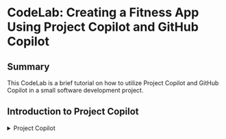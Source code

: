 # CodeLab: Creating a Fitness App Using Project Copilot and GitHub Copilot
## Summary
This CodeLab is a brief tutorial on how to utilize Project Copilot and GitHub Copilot in a small software development project.

## Introduction to Project Copilot

<details>
  <summary>Project Copilot</summary><details>
  <img src="project-copilot.png" name="Project-Copilot">
  <img src="image-url" name="image-name">
  <img src="image-url" name="image-name">
</details>

## CodeLab

The CodeLab provides an initial version of the project as a starting point. This version was exclusively created by a human, with the constraint of completing the project epics, user stories, sub-tasks, code, and peer reviews in a maximum of 10 hours.
The goal of the CodeLab is to gradually recreate the same project with the assistance of Project Copilot and GitHub Copilot in less than 1 hour to finally compare both projects, and get metrics about the planning and implementation.

The project's objective is to develop a compact client-side fitness application using HTML and JavaScript. This application should be capable of interfacing with the Google Fit REST API and computing daily calorie consumption based on the number of steps taken. Additionally, it should calculate a health score derived from these calories and "heart points."



